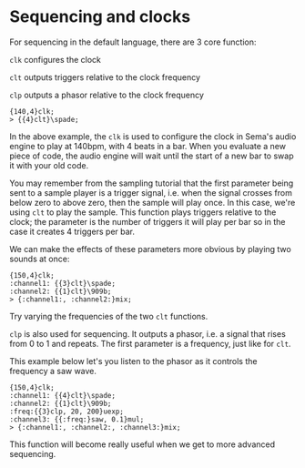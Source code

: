 # Sequencing and clocks

For sequencing in the default language, there are 3 core function:

```clk``` configures the clock

```clt``` outputs triggers relative to the clock frequency

```clp``` outputs a phasor relative to the clock frequency


```
{140,4}clk;
> {{4}clt}\spade;
```

In the above example, the ```clk``` is used to configure the clock in Sema's audio engine to play at 140bpm, with 4 beats in a bar.  When you evaluate a new piece of code, the audio engine will wait until the start of a new bar to swap it with your old code.

You may remember from the sampling tutorial that the first parameter being sent to a sample player is a trigger signal, i.e. when the signal crosses from below zero to above zero, then the sample will play once.  In this case, we're using ```clt``` to play the sample. This function plays triggers relative to the clock; the parameter is the number of triggers it will play per bar so in the case it creates 4 triggers per bar.

We can make the effects of these parameters more obvious by playing two sounds at once:

```
{150,4}clk;
:channel1: {{3}clt}\spade;
:channel2: {{1}clt}\909b;
> {:channel1:, :channel2:}mix;
```

Try varying the frequencies of the two ```clt``` functions.

```clp``` is also used for sequencing.  It outputs a phasor, i.e. a signal that rises from 0 to 1 and repeats.   The first parameter is a frequency, just like for ```clt```.

This example below let's you listen to the phasor as it controls the frequency a saw wave.

```
{150,4}clk;
:channel1: {{4}clt}\spade;
:channel2: {{1}clt}\909b;
:freq:{{3}clp, 20, 200}uexp;
:channel3: {{:freq:}saw, 0.1}mul;
> {:channel1:, :channel2:, :channel3:}mix;
```

This function will become really useful when we get to more advanced sequencing.
